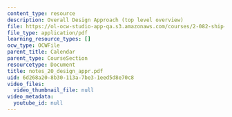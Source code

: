 ```yaml
---
content_type: resource
description: Overall Design Approach (top level overview)
file: https://ol-ocw-studio-app-qa.s3.amazonaws.com/courses/2-082-ship-structural-analysis-design-13-122-spring-2003/6d268a208b30113a7be31eed5d8e70c8_notes_20_design_appr.pdf
file_type: application/pdf
learning_resource_types: []
ocw_type: OCWFile
parent_title: Calendar
parent_type: CourseSection
resourcetype: Document
title: notes_20_design_appr.pdf
uid: 6d268a20-8b30-113a-7be3-1eed5d8e70c8
video_files:
  video_thumbnail_file: null
video_metadata:
  youtube_id: null
---
```

